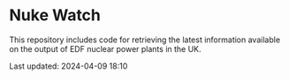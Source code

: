 # Nuke Watch

This repository includes code for retrieving the latest information available on the output of EDF nuclear power plants in the UK.

Last updated: 2024-04-09 18:10